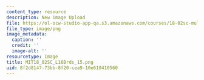 ```yaml
---
content_type: resource
description: New image Upload
file: https://ol-ocw-studio-app-qa.s3.amazonaws.com/courses/18-02sc-multivariable-calculus-fall-2010/8f2d814773bb8f20cea910e610410560_MIT18_02SC_L16Brds_15.png
file_type: image/png
image_metadata:
  caption: ''
  credit: ''
  image-alt: ''
resourcetype: Image
title: MIT18_02SC_L16Brds_15.png
uid: 8f2d8147-73bb-8f20-cea9-10e610410560
---
```

